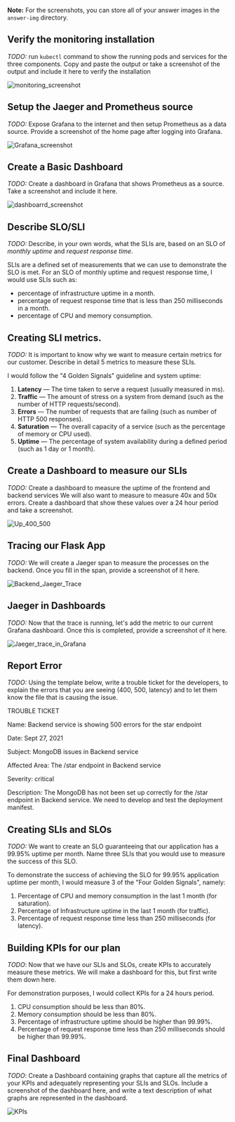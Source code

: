 **Note:** For the screenshots, you can store all of your answer images in the `answer-img` directory.

## Verify the monitoring installation

*TODO:* run `kubectl` command to show the running pods and services for the three components. Copy and paste the output or take a screenshot of the output and include it here to verify the installation

![monitoring_screenshot](answer-img/monitoring_screenshot.png)

## Setup the Jaeger and Prometheus source
*TODO:* Expose Grafana to the internet and then setup Prometheus as a data source. Provide a screenshot of the home page after logging into Grafana.

![Grafana_screenshot](answer-img/Grafana_screenshot.png)

## Create a Basic Dashboard
*TODO:* Create a dashboard in Grafana that shows Prometheus as a source. Take a screenshot and include it here.

![dashboarrd_screenshot](answer-img/dashboarrd_screenshot.png)

## Describe SLO/SLI
*TODO:* Describe, in your own words, what the SLIs are, based on an SLO of *monthly uptime* and *request response time*.

SLIs are a defined set of measurements that we can use to demonstrate the SLO is met. For an SLO of monthly uptime and request response time, I would use SLIs such as:

- percentage of infrastructure uptime in a month.
- percentage of request response time that is less than 250 milliseconds in a month.
- percentage of CPU and memory consumption.

## Creating SLI metrics.
*TODO:* It is important to know why we want to measure certain metrics for our customer. Describe in detail 5 metrics to measure these SLIs. 

I would follow the "4 Golden Signals" guideline and system uptime:

1. **Latency** — The time taken to serve a request (usually measured in ms).
2. **Traffic** — The amount of stress on a system from demand (such as the number of HTTP requests/second).
3. **Errors** — The number of requests that are failing (such as number of HTTP 500 responses).
4. **Saturation** — The overall capacity of a service (such as the percentage of memory or CPU used).
5. **Uptime** — The percentage of system availability during a defined period (such as 1 day or 1 month).

## Create a Dashboard to measure our SLIs
*TODO:* Create a dashboard to measure the uptime of the frontend and backend services We will also want to measure to measure 40x and 50x errors. Create a dashboard that show these values over a 24 hour period and take a screenshot.

![Up_400_500](answer-img/Up_400_500.png)

## Tracing our Flask App
*TODO:*  We will create a Jaeger span to measure the processes on the backend. Once you fill in the span, provide a screenshot of it here.

![Backend_Jaeger_Trace](answer-img/Backend_Jaeger_Trace.png)

## Jaeger in Dashboards
*TODO:* Now that the trace is running, let's add the metric to our current Grafana dashboard. Once this is completed, provide a screenshot of it here.

![Jaeger_trace_in_Grafana](answer-img/Jaeger_trace_in_Grafana.png)

## Report Error
*TODO:* Using the template below, write a trouble ticket for the developers, to explain the errors that you are seeing (400, 500, latency) and to let them know the file that is causing the issue.

TROUBLE TICKET

Name: Backend service is showing 500 errors for the star endpoint

Date: Sept 27, 2021

Subject: MongoDB issues in Backend service

Affected Area: The /star endpoint in Backend service

Severity: critical

Description: The MongoDB has not been set up correctly for the /star endpoint in Backend service. We need to develop and test the deployment manifest.


## Creating SLIs and SLOs
*TODO:* We want to create an SLO guaranteeing that our application has a 99.95% uptime per month. Name three SLIs that you would use to measure the success of this SLO.

To demonstrate the success of achieving the SLO for 99.95% application uptime per month, I would measure 3 of the "Four Golden Signals", namely:

1. Percentage of CPU and memory consumption in the last 1 month (for saturation).
2. Percentage of Infrastructure uptime in the last 1 month (for traffic).
3. Percentage of request response time less than 250 milliseconds (for latency).

## Building KPIs for our plan
*TODO*: Now that we have our SLIs and SLOs, create KPIs to accurately measure these metrics. We will make a dashboard for this, but first write them down here.

For demonstration purposes, I would collect KPIs for a 24 hours period.

1. CPU consumption should be less than 80%.
2. Memory consumption should be less than 80%.
3. Percentage of infrastructure uptime should be higher than 99.99%.
4. Percentage of request response time less than 250 milliseconds should be higher than 99.99%.

## Final Dashboard
*TODO*: Create a Dashboard containing graphs that capture all the metrics of your KPIs and adequately representing your SLIs and SLOs. Include a screenshot of the dashboard here, and write a text description of what graphs are represented in the dashboard.  

![KPIs](answer-img/KPIs.png)
